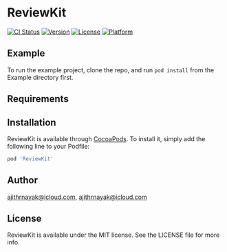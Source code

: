 # ReviewKit

[![CI Status](https://img.shields.io/travis/ajithrnayak@icloud.com/ReviewKit.svg?style=flat)](https://travis-ci.org/ajithrnayak@icloud.com/ReviewKit)
[![Version](https://img.shields.io/cocoapods/v/ReviewKit.svg?style=flat)](https://cocoapods.org/pods/ReviewKit)
[![License](https://img.shields.io/cocoapods/l/ReviewKit.svg?style=flat)](https://cocoapods.org/pods/ReviewKit)
[![Platform](https://img.shields.io/cocoapods/p/ReviewKit.svg?style=flat)](https://cocoapods.org/pods/ReviewKit)

## Example

To run the example project, clone the repo, and run `pod install` from the Example directory first.

## Requirements

## Installation

ReviewKit is available through [CocoaPods](https://cocoapods.org). To install
it, simply add the following line to your Podfile:

```ruby
pod 'ReviewKit'
```

## Author

ajithrnayak@icloud.com, ajithrnayak@icloud.com

## License

ReviewKit is available under the MIT license. See the LICENSE file for more info.
